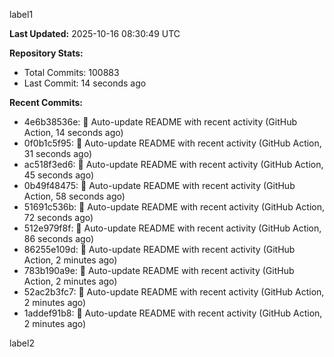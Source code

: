 
label1 
<!-- ACTIVITY_START -->
**Last Updated:** 2025-10-16 08:30:49 UTC

**Repository Stats:**
- Total Commits: 100883
- Last Commit: 14 seconds ago

**Recent Commits:**
- 4e6b38536e: 🤖 Auto-update README with recent activity (GitHub Action, 14 seconds ago)
- 0f0b1c5f95: 🤖 Auto-update README with recent activity (GitHub Action, 31 seconds ago)
- ac518f3ed6: 🤖 Auto-update README with recent activity (GitHub Action, 45 seconds ago)
- 0b49f48475: 🤖 Auto-update README with recent activity (GitHub Action, 58 seconds ago)
- 51691c536b: 🤖 Auto-update README with recent activity (GitHub Action, 72 seconds ago)
- 512e979f8f: 🤖 Auto-update README with recent activity (GitHub Action, 86 seconds ago)
- 86255e109d: 🤖 Auto-update README with recent activity (GitHub Action, 2 minutes ago)
- 783b190a9e: 🤖 Auto-update README with recent activity (GitHub Action, 2 minutes ago)
- 52ac2b3fc7: 🤖 Auto-update README with recent activity (GitHub Action, 2 minutes ago)
- 1addef91b8: 🤖 Auto-update README with recent activity (GitHub Action, 2 minutes ago)
<!-- ACTIVITY_END -->

label2

